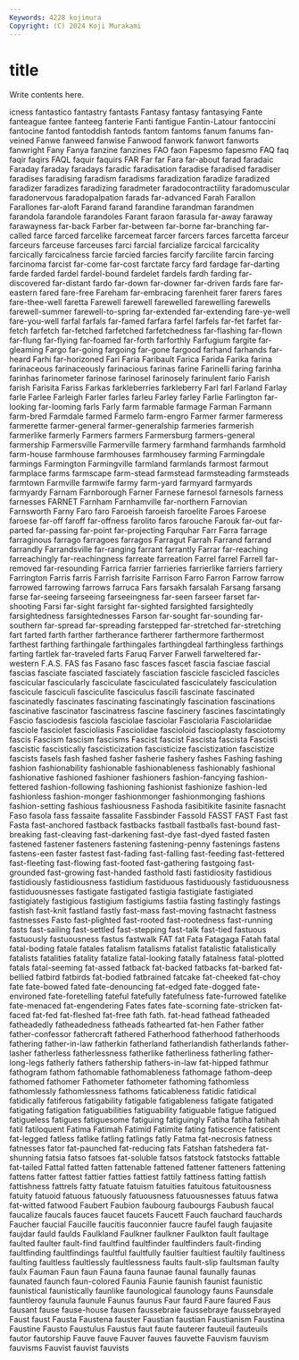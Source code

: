 ```yaml
---
Keywords: 4228 kojimura
Copyright: (C) 2024 Koji Murakami
---
```


# title

Write contents here.



icness fantastico fantastry fantasts Fantasy fantasy fantasying Fante
fanteague fantee fanteeg fanterie Fanti fantigue Fantin-Latour fantoccini fantocine fantod
fantoddish fantods fantom fantoms fanum fanums fan-veined Fanwe fanweed fanwise
Fanwood fanwork fanwort fanworts fanwright Fany Fanya fanzine fanzines FAO
faon Fapesmo fapesmo FAQ faq faqir faqirs FAQL faquir faquirs
FAR Far far Fara far-about farad faradaic Faraday faraday faradays
faradic faradisation faradise faradised faradiser faradises faradising faradism faradisms faradization
faradize faradized faradizer faradizes faradizing faradmeter faradocontractility faradomuscular faradonervous faradopalpation
farads far-advanced Farah Farallon Farallones far-aloft Farand farand farandine farandman
farandmen farandola farandole farandoles Farant faraon farasula far-away faraway farawayness
far-back Farber far-between far-borne far-branching far-called farce farced farcelike farcemeat
farcer farcers farces farcetta farceur farceurs farceuse farceuses farci farcial
farcialize farcical farcicality farcically farcicalness farcie farcied farcies farcify farcilite
farcin farcing farcinoma farcist far-come far-cost farctate farcy fard fardage
far-darting farde farded fardel fardel-bound fardelet fardels fardh farding far-discovered
far-distant fardo far-down far-downer far-driven fards fare far-eastern fared fare-free
Fareham far-embracing farenheit farer farers fares fare-thee-well faretta Farewell farewell
farewelled farewelling farewells farewell-summer farewell-to-spring far-extended far-extending fare-ye-well fare-you-well farfal
farfals far-famed farfara farfel farfels far-fet farfet far-fetch farfetch far-fetched
farfetched farfetchedness far-flashing far-flown far-flung far-flying far-foamed far-forth farforthly Farfugium
fargite far-gleaming Fargo far-going fargoing far-gone fargood farhand farhands far-heard
Farhi far-horizoned Fari Faria Faribault Farica Farida Farika farina farinaceous
farinaceously farinacious farinas farine Farinelli faring farinha farinhas farinometer farinose
farinosel farinosely farinulent fario Farish farish Farisita Fariss Farkas farkleberries
farkleberry Farl farl Farland Farlay farle Farlee Farleigh Farler farles
farleu Farley farley Farlie Farlington far-looking far-looming farls Farly farm
farmable farmage Farman Farmann farm-bred Farmdale farmed Farmelo farm-engro Farmer
farmer farmeress farmerette farmer-general farmer-generalship farmeries farmerish farmerlike farmerly Farmers
farmers Farmersburg farmers-general farmership Farmersville Farmerville farmery farmhand farmhands farmhold
farm-house farmhouse farmhouses farmhousey farming Farmingdale farmings Farmington Farmingville farmland
farmlands farmost farmout farmplace farms farmscape farm-stead farmstead farmsteading farmsteads
farmtown Farmville farmwife farmy farm-yard farmyard farmyards farmyardy Farnam Farnborough
Farner Farnese farnesol farnesols farness farnesses FARNET Farnham Farnhamville far-northern
Farnovian Farnsworth Farny Faro faro Faroeish faroeish faroelite Faroes Faroese
faroese far-off faroff far-offness farolito faros farouche Farouk far-out far-parted
far-passing far-point far-projecting Farquhar Farr Farra farrage farraginous farrago farragoes
farragos Farragut Farrah Farrand farrand farrandly Farrandsville far-ranging farrant farrantly
Farrar far-reaching farreachingly far-reachingness farreate farreation Farrel farrel Farrell far-removed
far-resounding Farrica farrier farrieries farrierlike farriers farriery Farrington Farris farris
Farrish farrisite Farrison Farro Farron Farrow farrow farrowed farrowing farrows
farruca Fars farsakh farsalah Farsang farsang farse far-seeing farseeing farseeingness
far-seen farseer farset far-shooting Farsi far-sight farsight far-sighted farsighted farsightedly
farsightedness farsightednesses Farson far-sought far-sounding far-southern far-spread far-spreading farstepped far-stretched
far-stretching fart farted farth farther fartherance fartherer farthermore farthermost farthest
farthing farthingale farthingales farthingdeal farthingless farthings farting fartlek far-traveled farts
Faruq Farver Farwell farweltered far-western F.A.S. FAS fas Fasano fasc
fasces fascet fascia fasciae fascial fascias fasciate fasciated fasciately fasciation
fascicle fascicled fascicles fascicular fascicularly fasciculate fasciculated fasciculately fasciculation fascicule
fasciculi fasciculite fasciculus fascili fascinate fascinated fascinatedly fascinates fascinating fascinatingly
fascination fascinations fascinative fascinator fascinatress fascine fascinery fascines fascintatingly Fascio
fasciodesis fasciola fasciolae fasciolar Fasciolaria Fasciolariidae fasciole fasciolet fascioliasis Fasciolidae
fascioloid fascioplasty fasciotomy fascis Fascism fascism fascisms Fascist fascist Fascista
fascista Fascisti fascistic fascistically fascisticization fascisticize fascistization fascistize fascists fasels
fash fashed fasher fasherie fashery fashes Fashing fashing fashion fashionability
fashionable fashionableness fashionably fashional fashionative fashioned fashioner fashioners fashion-fancying fashion-fettered
fashion-following fashioning fashionist fashionize fashion-led fashionless fashion-monger fashionmonger fashionmonging fashions
fashion-setting fashious fashiousness Fashoda fasibitikite fasinite fasnacht Faso fasola fass
fassaite fassalite Fassbinder Fassold FASST FAST Fast fast Fasta fast-anchored
fastback fastbacks fastball fastballs fast-bound fast-breaking fast-cleaving fast-darkening fast-dye fast-dyed
fasted fasten fastened fastener fasteners fastening fastening-penny fastenings fastens fastens-een
faster fastest fast-fading fast-falling fast-feeding fast-fettered fast-fleeting fast-flowing fast-footed fast-gathering
fastgoing fast-grounded fast-growing fast-handed fasthold fasti fastidiosity fastidious fastidiously fastidiousness
fastidium fastiduous fastiduously fastiduousness fastiduousnesses fastigate fastigated fastigia fastigiate fastigiated
fastigiately fastigious fastigium fastigiums fastiia fasting fastingly fastings fastish fast-knit
fastland fastly fast-mass fast-moving fastnacht fastness fastnesses Fasto fast-plighted fast-rooted
fast-rootedness fast-running fasts fast-sailing fast-settled fast-stepping fast-talk fast-tied fastuous fastuously
fastuousness fastus fastwalk FAT fat Fata Fatagaga Fatah fatal fatal-boding
fatale fatales fatalism fatalisms fatalist fatalistic fatalistically fatalists fatalities fatality
fatalize fatal-looking fatally fatalness fatal-plotted fatals fatal-seeming fat-assed fatback fat-backed
fatbacks fat-barked fat-bellied fatbird fatbirds fat-bodied fatbrained fatcake fat-cheeked fat-choy
fate fate-bowed fated fate-denouncing fat-edged fate-dogged fate-environed fate-foretelling fateful fatefully
fatefulness fate-furrowed fatelike fate-menaced fat-engendering Fates fates fate-scorning fate-stricken fat-faced
fat-fed fat-fleshed fat-free fath fath. fat-head fathead fatheaded fatheadedly fatheadedness
fatheads fathearted fat-hen Father father father-confessor fathercraft fathered Fatherhood fatherhood
fatherhoods fathering father-in-law fatherkin fatherland fatherlandish fatherlands father-lasher fatherless fatherlessness
fatherlike fatherliness fatherling father-long-legs fatherly fathers fathership fathers-in-law fat-hipped fathmur
fathogram fathom fathomable fathomableness fathomage fathom-deep fathomed fathomer Fathometer fathometer
fathoming fathomless fathomlessly fathomlessness fathoms faticableness fatidic fatidical fatidically fatiferous
fatigability fatigable fatigableness fatigate fatigated fatigating fatigation fatiguabilities fatiguability fatiguable
fatigue fatigued fatigueless fatigues fatiguesome fatiguing fatiguingly Fatiha fatiha fatihah
fatil fatiloquent Fatima Fatimah Fatimid Fatimite fating fatiscence fatiscent fat-legged
fatless fatlike fatling fatlings fatly Fatma fat-necrosis fatness fatnesses fator
fat-paunched fat-reducing fats Fatshan fatshedera fat-shunning fatsia fatso fatsoes fat-soluble
fatsos fatstock fatstocks fattable fat-tailed Fattal fatted fatten fattenable fattened
fattener fatteners fattening fattens fatter fattest fattier fatties fattiest fattily
fattiness fatting fattish fattishness fattrels fatty fatuate fatuism fatuities fatuitous
fatuitousness fatuity fatuoid fatuous fatuously fatuousness fatuousnesses fatuus fatwa fat-witted
fatwood Faubert Faubion faubourg faubourgs Faubush faucal faucalize faucals fauces
faucet faucets Faucett Fauch fauchard fauchards Faucher faucial Faucille faucitis
fauconnier faucre faufel faugh faujasite faujdar fauld faulds Faulkland Faulkner
faulkner Faulkton fault faultage faulted faulter fault-find faultfind faultfinder faultfinders
fault-finding faultfinding faultfindings faultful faultfully faultier faultiest faultily faultiness faulting
faultless faultlessly faultlessness faults fault-slip faultsman faulty faulx Fauman Faun
faun Fauna fauna faunae faunal faunally faunas faunated faunch faun-colored
Faunia Faunie faunish faunist faunistic faunistical faunistically faunlike faunological faunology
fauns Faunsdale fauntleroy faunula faunule Faunus faunus Faur faurd Faure
faured Faus fausant fause fause-house fausen faussebraie faussebraye faussebrayed Faust
faust Fausta Faustena fauster Faustian faustian Faustianism Faustina Faustine Fausto
Faustulus Faustus faut faute fauterer fauteuil fauteuils fautor fautorship Fauve
fauve Fauver fauves fauvette Fauvism fauvism fauvisms Fauvist fauvist fauvists
